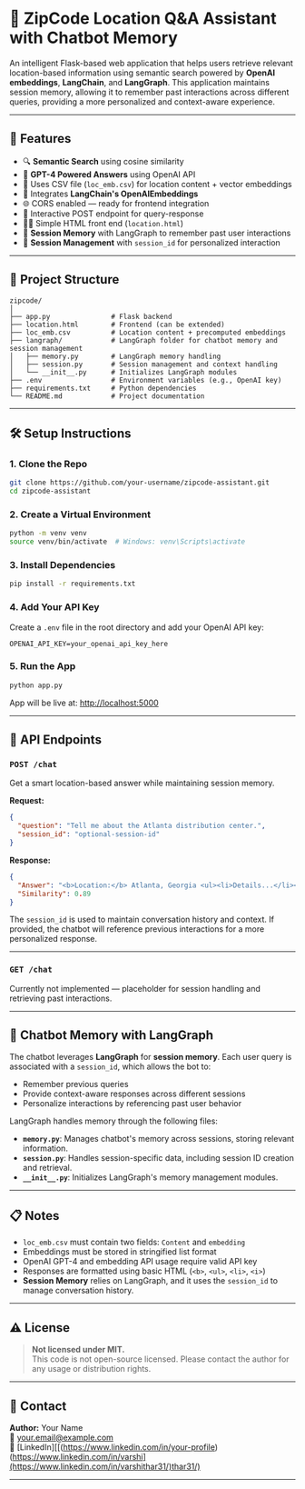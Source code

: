 # 📍 ZipCode Location Q&A Assistant with Chatbot Memory

An intelligent Flask-based web application that helps users retrieve relevant location-based information using semantic search powered by **OpenAI embeddings**, **LangChain**, and **LangGraph**. This application maintains session memory, allowing it to remember past interactions across different queries, providing a more personalized and context-aware experience.

---

## 🚀 Features

- 🔍 **Semantic Search** using cosine similarity
- 🤖 **GPT-4 Powered Answers** using OpenAI API
- 📁 Uses CSV file (`loc_emb.csv`) for location content + vector embeddings
- 🧠 Integrates **LangChain's OpenAIEmbeddings**
- 🌐 CORS enabled — ready for frontend integration
- 💬 Interactive POST endpoint for query-response
- 🧑‍💻 Simple HTML front end (`location.html`)
- 🧠 **Session Memory** with LangGraph to remember past user interactions
- 🔑 **Session Management** with `session_id` for personalized interaction

---

## 📂 Project Structure

```
zipcode/
│
├── app.py               # Flask backend
├── location.html        # Frontend (can be extended)
├── loc_emb.csv          # Location content + precomputed embeddings
├── langraph/            # LangGraph folder for chatbot memory and session management
│   ├── memory.py        # LangGraph memory handling
│   ├── session.py       # Session management and context handling
│   └── __init__.py      # Initializes LangGraph modules
├── .env                 # Environment variables (e.g., OpenAI key)
├── requirements.txt     # Python dependencies
└── README.md            # Project documentation
```

---

## 🛠️ Setup Instructions

### 1. Clone the Repo

```bash
git clone https://github.com/your-username/zipcode-assistant.git
cd zipcode-assistant
```

### 2. Create a Virtual Environment

```bash
python -m venv venv
source venv/bin/activate  # Windows: venv\Scripts\activate
```

### 3. Install Dependencies

```bash
pip install -r requirements.txt
```

### 4. Add Your API Key

Create a `.env` file in the root directory and add your OpenAI API key:

```
OPENAI_API_KEY=your_openai_api_key_here
```

### 5. Run the App

```bash
python app.py
```

App will be live at: [http://localhost:5000](http://localhost:5000)

---

## 🔌 API Endpoints

### `POST /chat`

Get a smart location-based answer while maintaining session memory.

**Request:**

```json
{
  "question": "Tell me about the Atlanta distribution center.",
  "session_id": "optional-session-id"
}
```

**Response:**

```json
{
  "Answer": "<b>Location:</b> Atlanta, Georgia <ul><li>Details...</li></ul>",
  "Similarity": 0.89
}
```

The `session_id` is used to maintain conversation history and context. If provided, the chatbot will reference previous interactions for a more personalized response.

---

### `GET /chat`

Currently not implemented — placeholder for session handling and retrieving past interactions.

---

## 💬 Chatbot Memory with LangGraph

The chatbot leverages **LangGraph** for **session memory**. Each user query is associated with a `session_id`, which allows the bot to:

- Remember previous queries
- Provide context-aware responses across different sessions
- Personalize interactions by referencing past user behavior

LangGraph handles memory through the following files:

- **`memory.py`**: Manages chatbot's memory across sessions, storing relevant information.
- **`session.py`**: Handles session-specific data, including session ID creation and retrieval.
- **`__init__.py`**: Initializes LangGraph's memory management modules.

---

## 📋 Notes

- `loc_emb.csv` must contain two fields: `Content` and `embedding`
- Embeddings must be stored in stringified list format
- OpenAI GPT-4 and embedding API usage require valid API key
- Responses are formatted using basic HTML (`<b>`, `<ul>`, `<li>`, `<i>`)
- **Session Memory** relies on LangGraph, and it uses the `session_id` to manage conversation history.

---

## ⚠️ License

> **Not licensed under MIT.**  
> This code is not open-source licensed. Please contact the author for any usage or distribution rights.

---

## 🙌 Contact

**Author:** Your Name  
📧 your.email@example.com  
🔗 [LinkedIn][[(https://www.linkedin.com/in/your-profile)(https://www.linkedin.com/in/varshi](https://www.linkedin.com/in/varshithar31/)thar31/)

---
```
